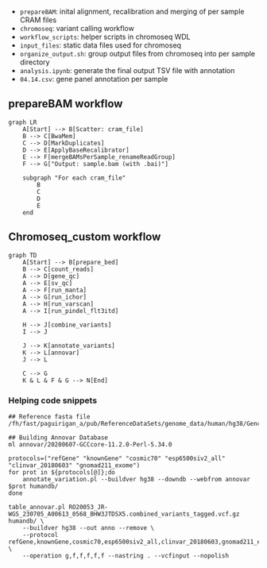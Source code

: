 - `prepareBAM`: inital alignment, recalibration and merging of per sample CRAM files
- `chromoseq`: variant calling workflow
- `workflow_scripts`: helper scripts in chromoseq WDL
- `input_files`: static data files used for chromoseq
- `organize_output.sh`: group output files from chromoseq into per sample directory
- `analysis.ipynb`: generate the final output TSV file with annotation
- `04.14.csv`: gene panel annotation per sample

## prepareBAM workflow
```mermaid
graph LR
    A[Start] --> B[Scatter: cram_file]
    B --> C[BwaMem]
    C --> D[MarkDuplicates]
    D --> E[ApplyBaseRecalibrator]
    E --> F[mergeBAMsPerSample_renameReadGroup]
    F --> G["Output: sample.bam (with .bai)"]

    subgraph "For each cram_file"
        B
        C
        D
        E
    end
```

## Chromoseq_custom workflow
```mermaid
graph TD
    A[Start] --> B[prepare_bed]
    B --> C[count_reads]
    A --> D[gene_qc]
    A --> E[sv_qc]
    A --> F[run_manta]
    A --> G[run_ichor]
    A --> H[run_varscan]
    A --> I[run_pindel_flt3itd]
    
    H --> J[combine_variants]
    I --> J
    
    J --> K[annotate_variants]
    K --> L[annovar]
    J --> L
    
    C --> G
    K & L & F & G --> N[End]
```

### Helping code snippets
```
## Reference fasta file
/fh/fast/paguirigan_a/pub/ReferenceDataSets/genome_data/human/hg38/Gencode_GRCh38.primary_assembly.genome.fa

## Building Annovar Database
ml annovar/20200607-GCCcore-11.2.0-Perl-5.34.0

protocols=("refGene" "knownGene" "cosmic70" "esp6500siv2_all" "clinvar_20180603" "gnomad211_exome")
for prot in ${protocols[@]};do
	annotate_variation.pl --buildver hg38 --downdb --webfrom annovar $prot humandb/
done

table_annovar.pl RO20053_JR-WGS_230705_A00613_0568_BHW3JTDSX5.combined_variants_tagged.vcf.gz humandb/ \
	--buildver hg38 --out anno --remove \
	--protocol refGene,knownGene,cosmic70,esp6500siv2_all,clinvar_20180603,gnomad211_exome \
	--operation g,f,f,f,f,f --nastring . --vcfinput --nopolish
```
